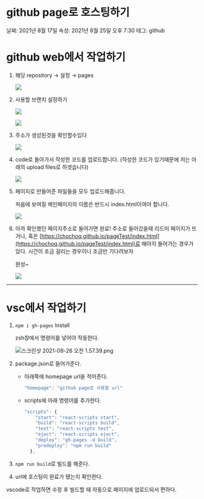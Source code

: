 # github page로 호스팅하기

날짜: 2021년 8월 17일
속성: 2021년 8월 25일 오후 7:30
태그: github

# github web에서 작업하기

1. 해당 repository → 설정 → pages

    ![ ](https://persistent-fruit-85b.notion.site/image/https%3A%2F%2Fs3-us-west-2.amazonaws.com%2Fsecure.notion-static.com%2F94edc7c2-9066-4544-894d-9b9368b657c2%2F_2021-05-17__4.36.29.png?table=block&id=04e12fb8-cc69-4651-869a-ab461a02ad3a&spaceId=a07b9679-e55c-4b34-ad51-a4e7fac6c83a&width=4920&userId=&cache=v2)

2. 사용할 브랜치 설정하기

    ![](https://persistent-fruit-85b.notion.site/image/https%3A%2F%2Fs3-us-west-2.amazonaws.com%2Fsecure.notion-static.com%2Fde4aac57-0b08-4f86-b9e4-f59b3c18b537%2F_2021-05-17__4.40.02.png?table=block&id=0812132b-bec6-452d-baf8-18b677286155&spaceId=a07b9679-e55c-4b34-ad51-a4e7fac6c83a&width=1470&userId=&cache=v2)

    ![](https://persistent-fruit-85b.notion.site/image/https%3A%2F%2Fs3-us-west-2.amazonaws.com%2Fsecure.notion-static.com%2F8ad93f77-9d62-4725-ae76-f83f5f661326%2F_2021-05-17__4.41.33.png?table=block&id=97afd0ec-a454-4a53-98ca-d6a162328d02&spaceId=a07b9679-e55c-4b34-ad51-a4e7fac6c83a&width=3260&userId=&cache=v2)


3. 주소가 생성된것을 확인할수있다

    ![](https://persistent-fruit-85b.notion.site/image/https%3A%2F%2Fs3-us-west-2.amazonaws.com%2Fsecure.notion-static.com%2F12ab06de-c022-4da4-9bcf-21c01b5ddba8%2F_2021-05-17__4.43.40.png?table=block&id=06936659-fecc-4a9d-95e6-458c99c4fae1&spaceId=a07b9679-e55c-4b34-ad51-a4e7fac6c83a&width=2320&userId=&cache=v2)


4. code로 돌아가서 작성한 코드를 업로드합니다.
(작성한 코드가 있기때문에 저는 아래의 upload files로 하겟습니다)

    ![](https://persistent-fruit-85b.notion.site/image/https%3A%2F%2Fs3-us-west-2.amazonaws.com%2Fsecure.notion-static.com%2Fa554c246-9bb4-40d5-8204-abf9ee742d7c%2F_2021-05-17__4.45.14.png?table=block&id=bed66d4e-7930-4a69-a1f2-2f88909d4548&spaceId=a07b9679-e55c-4b34-ad51-a4e7fac6c83a&width=1600&userId=&cache=v2)

5. 페이지로 만들어준 파일들을 모두 업로드해줍니다.

    처음에 보여질 메인페이지의 이름은 반드시 index.html이여야 합니다.

    ![](https://persistent-fruit-85b.notion.site/image/https%3A%2F%2Fs3-us-west-2.amazonaws.com%2Fsecure.notion-static.com%2Fb6c988fe-5256-4e36-96e2-e203d5e96384%2F_2021-05-17__4.49.42.png?table=block&id=55485352-6c4d-4cb0-84f7-e6e42d7656f0&spaceId=a07b9679-e55c-4b34-ad51-a4e7fac6c83a&width=3290&userId=&cache=v2)

6. 아까 확인했던 페이지주소로 들어가면 완료!
주소로 들어갔을때 리드미 페이지가 뜨거나, 혹은 [https://chochoq.github.io/pageTest/index.html](https://chochoq.github.io/pageTest/index.html)로 해야지 들어가는 경우가있다.
시간이 조금 걸리는 경우이니 조금만 기다려보자

    완성~

    ![](https://persistent-fruit-85b.notion.site/image/https%3A%2F%2Fs3-us-west-2.amazonaws.com%2Fsecure.notion-static.com%2Fe2b39e25-eda2-4ff5-8063-0cd0dbdacc31%2F_2021-05-17__8.12.30.png?table=block&id=233d94d0-c21a-4abf-bf57-91c9e95354d7&spaceId=a07b9679-e55c-4b34-ad51-a4e7fac6c83a&width=2560&userId=&cache=v2)

---

# vsc에서 작업하기

1. `npm i gh-pages` Install

    zsh창에서 명령어를 넣어야 작동한다.

    ![스크린샷 2021-08-26 오전 1.57.39.png](https://persistent-fruit-85b.notion.site/image/https%3A%2F%2Fs3-us-west-2.amazonaws.com%2Fsecure.notion-static.com%2Fe48e4519-8e25-4715-b0d0-8a2506976bfe%2F%E1%84%89%E1%85%B3%E1%84%8F%E1%85%B3%E1%84%85%E1%85%B5%E1%86%AB%E1%84%89%E1%85%A3%E1%86%BA_2021-08-26_%E1%84%8B%E1%85%A9%E1%84%8C%E1%85%A5%E1%86%AB_1.57.39.png?table=block&id=4a2c27c3-54de-405e-abf8-b4bb9397b35c&spaceId=a07b9679-e55c-4b34-ad51-a4e7fac6c83a&width=580&userId=&cache=v2)

2. package.json로 들어가준다.
    - 아래쪽에 homepage url을 적어준다.

        ```jsx
        "homepage": "github page로 사용할 url"
        ```

    - scripts에 아래 명령어를 추가한다.

        ```jsx
        "scripts": {
            "start": "react-scripts start",
            "build": "react-scripts build",
            "test": "react-scripts test",
            "eject": "react-scripts eject",
            "deploy": "gh-pages -d build",
            "predeploy": "npm run build"
          },
        ```

3. `npm run build`로 빌드를 해준다.
4. url에 호스팅이 완료가 됐는지 확인한다.

vscode로 작업하면 수정 후 빌드할 때 자동으로 페이지에 업로드되서 편하다.